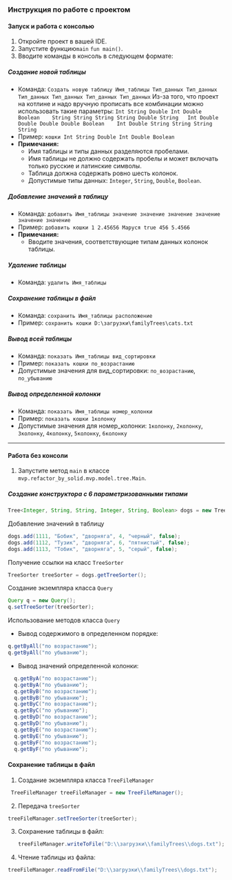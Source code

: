 ### Инструкция по работе с проектом

#### Запуск и работа с консолью

1. Откройте проект в вашей IDE.
2. Запустите функцию`main` `fun main()`.
3. Вводите команды в консоль в следующем формате:

##### Создание новой таблицы
- Команда: `Создать новую таблицу Имя_таблицы Тип_данных Тип_данных Тип_данных Тип_данных Тип_данных Тип_данных`
  Из-за того, что проект на котлине и надо вручную прописать все комбинации можно использовать такие параметры:
 `Int String Double Int Double Boolean   
  String String String String Double String  
  Int Double Double Double Double Boolean   
  Int Double String String String String`
- Пример: `кошки Int String Double Int Double Boolean`
- **Примечания:**
    - Имя таблицы и типы данных разделяются пробелами.
    - Имя таблицы не должно содержать пробелы и может включать только русские и латинские символы.
    - Таблица должна содержать ровно шесть колонок.
    - Допустимые типы данных: `Integer`, `String`, `Double`, `Boolean`.

##### Добавление значений в таблицу
- Команда: `добавить Имя_таблицы значение значение значение значение значение значение`
- Пример: `добавить кошки 1 2.45656 Маруся true 456 5.4566`
- **Примечания:**
    - Вводите значения, соответствующие типам данных колонок таблицы.

##### Удаление таблицы
- Команда: `удалить Имя_таблицы`

##### Сохранение таблицы в файл
- Команда: `сохранить Имя_таблицы расположение`
- Пример: `сохранить кошки D:\загрузки\familyTrees\cats.txt`

##### Вывод всей таблицы
- Команда: `показать Имя_таблицы вид_сортировки`
- Пример: `показать кошки по_возрастанию`
- Допустимые значения для вид_сортировки: `по_возрастанию`, `по_убыванию`

##### Вывод определенной колонки
- Команда: `показать Имя_таблицы номер_колонки`
- Пример: `показать кошки 1колонку`
- Допустимые значения для номер_колонки: `1колонку`, `2колонку`, `3колонку`, `4колонку`, `5колонку`, `6колонку`

---

#### Работа без консоли

1. Запустите метод `main` в классе `mvp.refactor_by_solid.mvp.model.tree.Main`.

##### Создание конструктора с 6 параметризованными типами
```java
Tree<Integer, String, String, Integer, String, Boolean> dogs = new Tree<>();
```
Добавление значений в таблицу
```java
dogs.add(1111, "Бобик", "дворняга", 4, "черный", false);
dogs.add(1112, "Тузик", "дворняга", 6, "пятнистый", false);
dogs.add(1113, "Тобик", "дворняга", 5, "серый", false);
```
Получение ссылки на класс `TreeSorter`
```java
TreeSorter treeSorter = dogs.getTreeSorter();
```
Создание экземпляра класса `Query`
```java
Query q = new Query();
q.setTreeSorter(treeSorter);
```
Использование методов класса `Query`
* Вывод содержимого в определенном порядке:
```java
q.getByAll("по возрастанию");
q.getByAll("по убыванию");
```
* Вывод значений определенной колонки:
``` java 
  q.getByA("по возрастанию");
  q.getByA("по убыванию");
  q.getByB("по возрастанию");
  q.getByB("по убыванию");
  q.getByC("по возрастанию");
  q.getByC("по убыванию");
  q.getByD("по возрастанию");
  q.getByD("по убыванию");
  q.getByE("по возрастанию");
  q.getByE("по убыванию");
  q.getByF("по возрастанию");
  q.getByF("по убыванию");
```
#### Сохранение таблицы в файл
1. Создание экземпляра класса `TreeFileManager`
```java
 TreeFileManager treeFileManager = new TreeFileManager();
 ```
2. Передача `treeSorter`
```java
treeFileManager.setTreeSorter(treeSorter);
```
3. Сохранение таблицы в файл:
   ```java
   treeFileManager.writeToFile("D:\\загрузки\\familyTrees\\dogs.txt");
   ```
4. Чтение таблицы из файла:
```java
treeFileManager.readFromFile("D:\\загрузки\\familyTrees\\dogs.txt");
```

    









